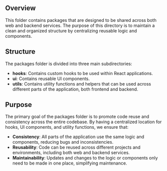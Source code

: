 ## Overview

This folder contains packages that are designed to be shared across both web and backend services. The purpose of this
directory is to maintain a clean and organized structure by centralizing reusable logic and components.

## Structure

The packages folder is divided into three main subdirectories:

- **hooks**: Contains custom hooks to be used within React applications.
- **ui**: Contains reusable UI components.
- **utils**: Contains utility functions and helpers that can be used across different parts of the application, both
  frontend and backend.

## Purpose

The primary goal of the packages folder is to promote code reuse and consistency across the entire codebase. By having a
centralized location for hooks, UI components, and utility functions, we ensure that:

- **Consistency**: All parts of the application use the same logic and components, reducing bugs and inconsistencies.
- **Reusability**: Code can be reused across different projects and environments, including both web and backend services.
- **Maintainability**: Updates and changes to the logic or components only need to be made in one place, simplifying
  maintenance.
